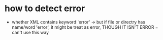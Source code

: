 # how to detect error
  * whether XML contains keyword 'error'
    ->  but if file or directry has name/word 'error',
        it might be treat as error, THOUGH IT ISN'T ERROR
          = can't use this way
